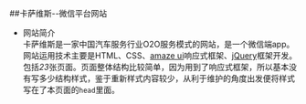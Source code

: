 ##卡萨维斯--微信平台网站
* 网站简介<br>
	卡萨维斯是一家中国汽车服务行业O2O服务模式的网站，是一个微信端app。网站运用技术主要是HTML、CSS、[amaze ui](http://amazeui.org/?_ver=2.x)响应式框架、[jQuery](http://jquery.com/)框架开发。包括*23*张页面。页面整体结构比较简单，因为用到了响应式框架，所以基本没有写多少结构样式，鉴于重新样式内容较少，从利于维护的角度出发便将样式写在了本页面的`head`里面。
　
